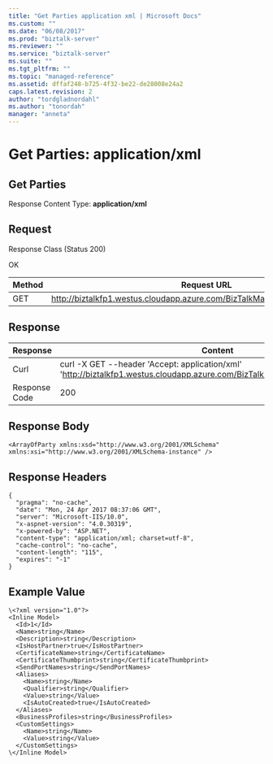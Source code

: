 ```yaml
---
title: "Get Parties application xml | Microsoft Docs"
ms.custom: ""
ms.date: "06/08/2017"
ms.prod: "biztalk-server"
ms.reviewer: ""
ms.service: "biztalk-server"
ms.suite: ""
ms.tgt_pltfrm: ""
ms.topic: "managed-reference"
ms.assetid: dffaf248-b725-4f32-be22-de28008e24a2
caps.latest.revision: 2
author: "tordgladnordahl"
ms.author: "tonordah"
manager: "anneta"
---
```

# Get Parties: application/xml
## Get Parties

  Response Content Type: **application/xml**

Request
---
Response Class (Status 200)

OK

Method  | Request URL
------------- | -------------
GET  | http://biztalkfp1.westus.cloudapp.azure.com/BizTalkManagementService/Parties

Response
---

| Response | Content          |
| ------------- | ----------- |
| Curl | curl -X GET --header 'Accept: application/xml' 'http://biztalkfp1.westus.cloudapp.azure.com/BizTalkManagementService/Parties'|
| Response Code | 200|


Response Body
---
```
<ArrayOfParty xmlns:xsd="http://www.w3.org/2001/XMLSchema" xmlns:xsi="http://www.w3.org/2001/XMLSchema-instance" />
```

Response Headers
---

```
{
  "pragma": "no-cache",
  "date": "Mon, 24 Apr 2017 08:37:06 GMT",
  "server": "Microsoft-IIS/10.0",
  "x-aspnet-version": "4.0.30319",
  "x-powered-by": "ASP.NET",
  "content-type": "application/xml; charset=utf-8",
  "cache-control": "no-cache",
  "content-length": "115",
  "expires": "-1"
}
```

Example Value
---

```
\<?xml version="1.0"?>
<Inline Model>
  <Id>1</Id>
  <Name>string</Name>
  <Description>string</Description>
  <IsHostPartner>true</IsHostPartner>
  <CertificateName>string</CertificateName>
  <CertificateThumbprint>string</CertificateThumbprint>
  <SendPortNames>string</SendPortNames>
  <Aliases>
    <Name>string</Name>
    <Qualifier>string</Qualifier>
    <Value>string</Value>
    <IsAutoCreated>true</IsAutoCreated>
  </Aliases>
  <BusinessProfiles>string</BusinessProfiles>
  <CustomSettings>
    <Name>string</Name>
    <Value>string</Value>
  </CustomSettings>
\</Inline Model>
```
